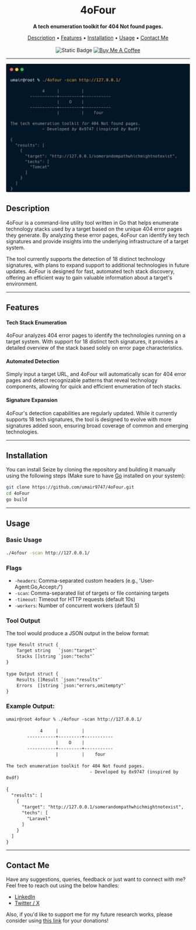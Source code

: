 
<h1 align="center">4oFour</h1>
<p align="center"><b>A tech enumeration toolkit for 404 Not found pages.</b></p>
<p align="center">
<a href="#description">Description</a> • <a href="#features">Features</a> • <a href="#installation">Installation</a> • <a href="#usage">Usage</a> • <a href="#contactme">Contact Me</a><br><br>
<img alt="Static Badge" src="https://img.shields.io/badge/Built with-Golang-green?logo=gear">
  <a href="https://www.buymeacoffee.com/umair9747" target="_blank"><img src="https://www.buymeacoffee.com/assets/img/custom_images/orange_img.png" alt="Buy Me A Coffee" style="height: 21px !important;width: 94px !important;" ></a>
</p>
<hr>
<img src="./tool.png">
<br>
<div id="description">
<h2> Description </h2>
4oFour is a command-line utility tool written in Go that helps enumerate technology stacks used by a target based on the unique 404 error pages they generate. By analyzing these error pages, 4oFour can identify key tech signatures and provide insights into the underlying infrastructure of a target system.

The tool currently supports the detection of 18 distinct technology signatures, with plans to expand support to additional technologies in future updates. 4oFour is designed for fast, automated tech stack discovery, offering an efficient way to gain valuable information about a target's environment.
</div>
<hr style="height: 1px;">

<div id="features">
<h2> Features </h2>

<h4>Tech Stack Enumeration</h4>
4oFour analyzes 404 error pages to identify the technologies running on a target system. With support for 18 distinct tech signatures, it provides a detailed overview of the stack based solely on error page characteristics.

<h4>Automated Detection</h4>
Simply input a target URL, and 4oFour will automatically scan for 404 error pages and detect recognizable patterns that reveal technology components, allowing for quick and efficient enumeration of tech stacks.

<h4>Signature Expansion</h4>
4oFour's detection capabilities are regularly updated. While it currently supports 18 tech signatures, the tool is designed to evolve with more signatures added soon, ensuring broad coverage of common and emerging technologies.
</div>

<hr style="height: 1px;">

<div id="installation">
<h2> Installation </h2>
You can install Seize by cloning the repository and building it manually using the following steps (Make sure to have <a href="https://go.dev/doc/install">Go</a> installed on your system):<br>


```bash
git clone https://github.com/umair9747/4oFour.git
cd 4oFour
go build
```
</div>

<hr style="height: 1px;">

<div id="usage">
<h2> Usage </h2>

### Basic Usage

```bash
./4ofour -scan http://127.0.0.1/
```

### Flags

- `-headers`: Comma-separated custom headers (e.g., 'User-Agent:Go,Accept:*/*')
- `-scan`: Comma-separated list of targets or file containing targets
- `-timeout`: Timeout for HTTP requests (default 10s)
- `-workers`: Number of concurrent workers (default 5)

### Tool Output
The tool would produce a JSON output in the below format:
```
type Result struct {
	Target string   `json:"target"`
	Stacks []string `json:"techs"`
}

type Output struct {
	Results []Result `json:"results"`
	Errors  []string `json:"errors,omitempty"`
}
```
### Example Output:
```
umair@root 4ofour % ./4ofour -scan http://127.0.0.1/

             4     |         |         
        -----------+---------+-----------
                   |    O    |         
        -----------+---------+-----------
                   |         |    four   

The tech enumeration toolkit for 404 Not found pages.
                                - Developed by 0x9747 (inspired by 0xdf)

{
  "results": [
    {
      "target": "http://127.0.0.1/somerandompathwhichmightnotexist",
      "techs": [
        "Laravel"
      ]
    }
  ]
}
```

</div>

<hr style="height: 1px;">

<div id="contactme">
<h2> Contact Me </h2>
Have any suggestions, queries, feedback or just want to connect with me? Feel free to reach out using the below handles:
<ul type="disc">
<li><a href="https://www.linkedin.com/in/umair-nehri-49699317a">LinkedIn</a></li>
<li><a href="https://twitter.com/0x9747/">Twitter / X</a></li>
</ul>

Also, if you'd like to support me for my future research works, please consider using <a href="https://www.buymeacoffee.com/umair9747">this link</a> for your donations!
</div>

